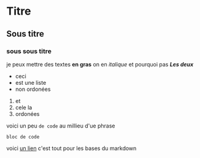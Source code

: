 # Titre
## Sous titre
### sous sous titre

je peux mettre des textes  **en gras**
on en *italique* et pourquoi pas ***Les deux***

- ceci
- est une liste
- non ordonées

1. et
2. cele la
3. ordonées


voici un peu `de code` au millieu d'ue phrase

```
bloc de code
```
voici [un lien](https://guides.github.com/feat )
c'est tout pour les bases du markdown
